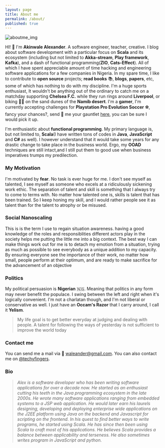 ```yaml
---
layout: page
title: About me
permalink: /about/
published: true
---
```


<img class="img_about" src="{{ site.baseurl }}/images/assets/aboutme.jpg" alt="aboutme_img"/>


 HI! :open_hands: I'm **Akinwale Alexander**. A software engineer, teacher, creative. I blog about software development with a particular focus on **Scala** and its ecosystem (including but not limited to **Akka-stream**, **Play framework**, **Kafka**), and a dash of functional programming(**ZIO**, **Cats-Effect**). All of which I have spent appreciable amount of time hacking and engineering software applications for a few companies in Nigeria. In my spare time, I like to contribute to **open source** projects; **read books** :books:, **blogs**, **papers**, etc, some of which has nothing to do with my discipline. I'm a huge sports enthusiast, It wouldn't be anything out of the ordinary to catch me on a matchday supporting **Chelsea F.C.** while they run rings around **Liverpool**, or biking :mountain_biking_man: on the sand dunes of the **Namib desert**. I'm a **gamer**, I'm currently accepting challenges for **Playstation Pro Evolution Soccer** :soccer:, fancy your chances?, send :rocket: me your gauntlet [here](https://alexakinwale.com), you can be sure I would pick it up.
 
 I'm enthusiastic about **functional programming**. My primary language is, but not limited to, **Scala**(I have written tons of codes in **Java**, **JavaScript** and **C#** as well). I however understand that it would take some years for any drastic change to take place in the business world. Ergo, my **OOAD** techniques are still intact,and I still put them to good use when business imperatives trumps my predilection. 

### My Motivation
I'm motivated by **fear**. No task is ever huge for me. I don't see myself as talented, I see myself as someone who excels at a ridiculously sickening work ethic. The separation of talent and skill is something that I always try to come to terms with. No matter how talented one is, skills is talent that has been trained. So I keep honing my skill, and I would rather people see it as talent than for the talent to atrophy or be misused.

### Social Nanoscaling

This is is the term I use to regain situation awareness. having a good knowledge of the roles and responsiblities different actors play in the society helps me putting the little me into a big context. The best way I can make things work out for me is to detach my emotion from a situation, trying as much as possible to see everybody as a unique addition to my capacity. By ensuring everyone see the importance of their work, no matter how small, people perform at their optimum, and are ready to make sacrifice for the advancement of an objective

### Politics

My political persuasion is **Nigerian** :nigeria:. Meaning that politics in any form may never benefit the populace. I swing between the left and right when it's logically convenient. I'm not a charlatan though, and I'm not liberal or conservative as well. I just have an **Occam's Razor** that I carry around, I call it **Yelism**.

> My life goal is to get better everyday at judging and dealing with people. 
> A talent for following the ways of yesterday is not sufficient to improve the world today

### Contact me
You can send me a mail via :email: [waleander@gmail.com](mailto:waleander@gmail.com). You can also contact me on [@techyfingers](https://twitter.com/techyfingers).

### Bio 
> _Alex is a software developer who has been writing software applications for over a decade now.  He started as an enthusiast cutting his teeth in the Java programming ecosystem in the late 2000s. He wrote many software applications ranging from embedded systems to a JSP web application. He would later earn his laurels designing, developing and deploying enterprise wide applications on the J2EE platform using Java on the backend and Javascript for scripting on the frontend. In his quest to find better ways to write programs, he started using Scala. He has since then been using Scala to craft most of his applications. He believes Scala provides a balance between applicability and terseness. He also sometimes writes program in JavaScript and python._


